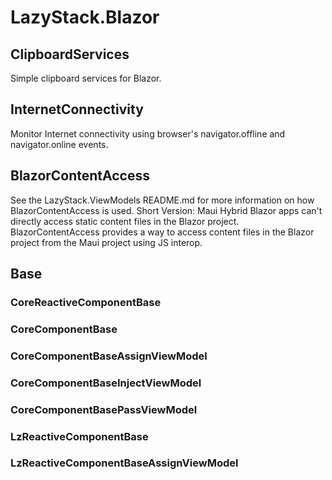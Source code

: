 # LazyStack.Blazor

## ClipboardServices 
Simple clipboard services for Blazor.

## InternetConnectivity 
Monitor Internet connectivity using browser's navigator.offline and navigator.online events.

## BlazorContentAccess
See the LazyStack.ViewModels README.md for more information on how BlazorContentAccess is used.
Short Version: Maui Hybrid Blazor apps can't directly access static content files in the Blazor project. BlazorContentAccess provides a way to access content files in the Blazor project from the Maui project using JS interop.

## Base
### CoreReactiveComponentBase

### CoreComponentBase
### CoreComponentBaseAssignViewModel
### CoreComponentBaseInjectViewModel
### CoreComponentBasePassViewModel 
### LzReactiveComponentBase 
### LzReactiveComponentBaseAssignViewModel
